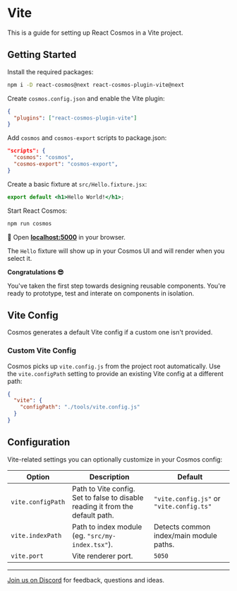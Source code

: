 # Vite

This is a guide for setting up React Cosmos in a Vite project.

## Getting Started

Install the required packages:

```bash
npm i -D react-cosmos@next react-cosmos-plugin-vite@next
```

Create `cosmos.config.json` and enable the Vite plugin:

```json
{
  "plugins": ["react-cosmos-plugin-vite"]
}
```

Add `cosmos` and `cosmos-export` scripts to package.json:

```json
"scripts": {
  "cosmos": "cosmos",
  "cosmos-export": "cosmos-export",
}
```

Create a basic fixture at `src/Hello.fixture.jsx`:

```jsx
export default <h1>Hello World!</h1>;
```

Start React Cosmos:

```bash
npm run cosmos
```

🚀 Open **[localhost:5000](http://localhost:5000)** in your browser.

The `Hello` fixture will show up in your Cosmos UI and will render when you select it.

**Congratulations 😎**

You've taken the first step towards designing reusable components. You're ready to prototype, test and interate on components in isolation.

## Vite Config

Cosmos generates a default Vite config if a custom one isn't provided.

### Custom Vite Config

Cosmos picks up `vite.config.js` from the project root automatically. Use the `vite.configPath` setting to provide an existing Vite config at a different path:

```json
{
  "vite": {
    "configPath": "./tools/vite.config.js"
  }
}
```

## Configuration

Vite-related settings you can optionally customize in your Cosmos config:

| Option            | Description                                                                    | Default                                  |
| ----------------- | ------------------------------------------------------------------------------ | ---------------------------------------- |
| `vite.configPath` | Path to Vite config. Set to false to disable reading it from the default path. | `"vite.config.js"` or `"vite.config.ts"` |
| `vite.indexPath`  | Path to index module (eg. `"src/my-index.tsx"`).                               | Detects common index/main module paths.  |
| `vite.port`       | Vite renderer port.                                                            | `5050`                                   |

---

[Join us on Discord](https://discord.gg/3X95VgfnW5) for feedback, questions and ideas.
